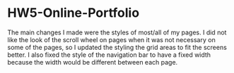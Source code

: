 # HW5-Online-Portfolio
The main changes I made were the styles of most/all of my pages. 
I did not like the look of the scroll wheel on pages when it was not necessary on some of the pages, so I updated the styling the grid areas to fit the screens better. 
I also fixed the style of the navigation bar to have a fixed width because the width would be different between each page.